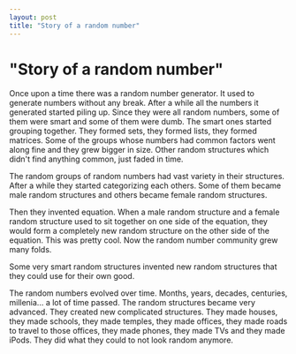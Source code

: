 ```yaml
---
layout: post
title: "Story of a random number"
---
```

"Story of a random number"
===
Once upon a time there was a random number generator. It used to generate numbers without any break. After a while all the numbers it generated started piling up. Since they were all random numbers, some of them were smart and some of them were dumb. The smart ones started grouping together. They formed sets, they formed lists, they formed matrices. Some of the groups whose numbers had common factors went along fine and they grew bigger in size. Other random structures which didn't find anything common, just faded in time.   
  
The random groups of random numbers had vast variety in their structures. After a while they started categorizing each others. Some of them became male random structures and others became female random structures.  
  
Then they invented equation. When a male random structure and a female random structure used to sit together on one side of the equation, they would form a completely new random structure on the other side of the equation. This was pretty cool. Now the random number community grew many folds.  
  
Some very smart random structures invented new random structures that they could use for their own good.  
  
  
The random numbers evolved over time. Months, years, decades, centuries, millenia... a lot of time passed. The random structures became very advanced. They created new complicated structures. They made houses, they made schools, they made temples, they made offices, they made roads to travel to those offices, they made phones, they made TVs and they made iPods. They did what they could to not look random anymore.
